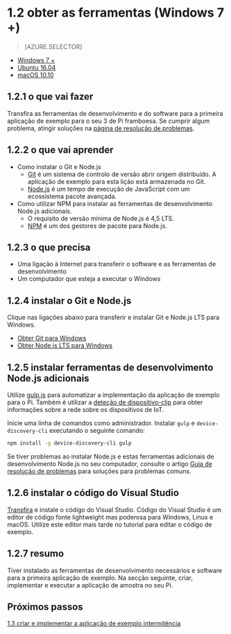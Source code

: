 <properties
 pageTitle="Obter as ferramentas (Windows 7 +) | Microsoft Azure"
 description="Transfira e instale as ferramentas e necessárias software para a primeira aplicação de exemplo para o seu Pi no Windows 7 e versões posteriores."
 services="iot-hub"
 documentationCenter=""
 authors="shizn"
 manager="timlt"
 tags=""
 keywords=""/>

<tags
 ms.service="iot-hub"
 ms.devlang="multiple"
 ms.topic="article"
 ms.tgt_pltfrm="na"
 ms.workload="na"
 ms.date="10/21/2016"
 ms.author="xshi"/>

# <a name="12-get-the-tools-windows-7-"></a>1.2 obter as ferramentas (Windows 7 +) 

> [AZURE.SELECTOR]
- [Windows 7 +](iot-hub-raspberry-pi-kit-node-lesson1-get-the-tools-win32.md)
- [Ubuntu 16.04](iot-hub-raspberry-pi-kit-node-lesson1-get-the-tools-ubuntu.md)
- [macOS 10.10](iot-hub-raspberry-pi-kit-node-lesson1-get-the-tools-mac.md)

## <a name="121-what-you-will-do"></a>1.2.1 o que vai fazer

Transfira as ferramentas de desenvolvimento e do software para a primeira aplicação de exemplo para o seu 3 de Pi framboesa. Se cumprir algum problema, atingir soluções na [página de resolução de problemas](iot-hub-raspberry-pi-kit-node-troubleshooting.md).

## <a name="122-what-you-will-learn"></a>1.2.2 o que vai aprender
- Como instalar o Git e Node.js
  - [Git](https://git-scm.com) é um sistema de controlo de versão abrir origem distribuído. A aplicação de exemplo para esta lição está armazenada no Git.
  - [Node.js](https://nodejs.org/en/) é um tempo de execução de JavaScript com um ecossistema pacote avançada.
- Como utilizar NPM para instalar as ferramentas de desenvolvimento Node.js adicionais.
  - O requisito de versão mínima de Node.js é 4,5 LTS.
  - [NPM](https://www.npmjs.com) é um dos gestores de pacote para Node.js.

## <a name="123-what-you-need"></a>1.2.3 o que precisa

- Uma ligação à Internet para transferir o software e as ferramentas de desenvolvimento
- Um computador que esteja a executar o Windows

## <a name="124-install-git-and-nodejs"></a>1.2.4 instalar o Git e Node.js

Clique nas ligações abaixo para transferir e instalar Git e Node.js LTS para Windows.

- [Obter Git para Windows](https://git-scm.com/download/win/)
- [Obter Node.js LTS para Windows](https://nodejs.org/en/)

## <a name="125-install-additional-nodejs-development-tools"></a>1.2.5 instalar ferramentas de desenvolvimento Node.js adicionais

Utilize [gulp.js](http://gulpjs.com) para automatizar a implementação da aplicação de exemplo para o Pi. Também é utilizar a [deteção de dispositivo-clip](https://github.com/Azure/device-discovery-cli) para obter informações sobre a rede sobre os dispositivos de IoT.

Inicie uma linha de comandos como administrador. Instalar `gulp` e `device-discovery-cli` executando o seguinte comando:

```bash
npm install -g device-discovery-cli gulp
```
    
Se tiver problemas ao instalar Node.js e estas ferramentas adicionais de desenvolvimento Node.js no seu computador, consulte o artigo [Guia de resolução de problemas](iot-hub-raspberry-pi-kit-node-troubleshooting.md) para soluções para problemas comuns.

## <a name="126-install-visual-studio-code"></a>1.2.6 instalar o código do Visual Studio

[Transfira](https://code.visualstudio.com/docs/setup/windows) e instale o código do Visual Studio. Código do Visual Studio é um editor de código fonte lightweight mas poderosa para Windows, Linux e macOS. Utilize este editor mais tarde no tutorial para editar o código de exemplo.

## <a name="127-summary"></a>1.2.7 resumo

Tiver instalado as ferramentas de desenvolvimento necessários e software para a primeira aplicação de exemplo. Na secção seguinte, criar, implementar e executar a aplicação de amostra no seu Pi.

## <a name="next-steps"></a>Próximos passos

[1.3 criar e implementar a aplicação de exemplo intermitência](iot-hub-raspberry-pi-kit-node-lesson1-deploy-blink-app.md)
